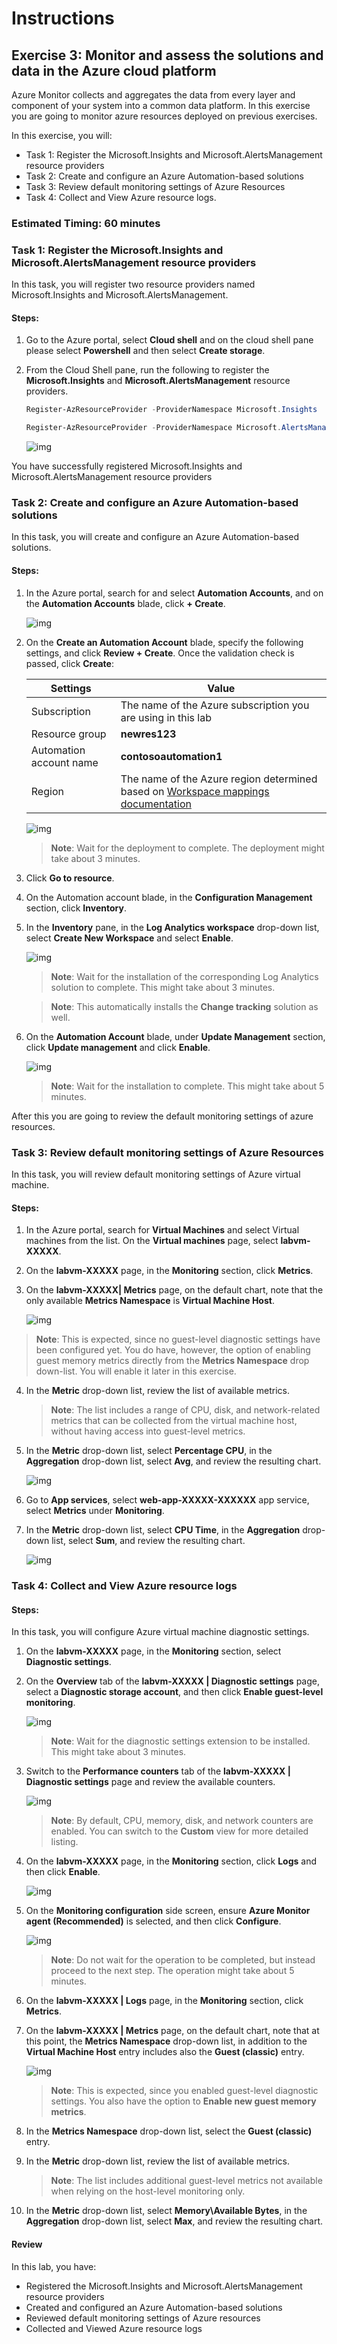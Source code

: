 # Instructions

## Exercise 3: Monitor and assess the solutions and data in the Azure cloud platform

Azure Monitor collects and aggregates the data from every layer and component of your system into a common data platform. In this exercise you are going to monitor azure resources deployed on previous exercises. 

In this exercise, you will:

+ Task 1: Register the Microsoft.Insights and Microsoft.AlertsManagement resource providers
+ Task 2: Create and configure an Azure Automation-based solutions
+ Task 3: Review default monitoring settings of Azure Resources
+ Task 4: Collect and View Azure resource logs.
### Estimated Timing: 60 minutes

### Task 1: Register the Microsoft.Insights and Microsoft.AlertsManagement resource providers

In this task, you will register two resource providers named Microsoft.Insights and Microsoft.AlertsManagement.

#### Steps:

1. Go to the Azure portal, select **Cloud shell** and on the cloud shell pane please select **Powershell** and then select  **Create storage**.

2. From the Cloud Shell pane, run the following to register the **Microsoft.Insights** and **Microsoft.AlertsManagement** resource providers.

   ```powershell
   Register-AzResourceProvider -ProviderNamespace Microsoft.Insights

   Register-AzResourceProvider -ProviderNamespace Microsoft.AlertsManagement
   ```
   ![img](../media/mon1.png)

You have successfully registered Microsoft.Insights and Microsoft.AlertsManagement resource providers

### Task 2: Create and configure an Azure Automation-based solutions

In this task, you will create and configure an Azure Automation-based solutions.

#### Steps:

1. In the Azure portal, search for and select **Automation Accounts**, and on the **Automation Accounts** blade, click **+ Create**.

   ![img](../media/mon4.png)

2. On the **Create an Automation Account** blade, specify the following settings, and click **Review + Create**. Once the validation check is passed, click **Create**:

    | Settings | Value |
    | --- | --- |
    | Subscription | The name of the Azure subscription you are using in this lab |
    | Resource group | **newres123** |
    | Automation account name | **contosoautomation1** |
    | Region | The name of the Azure region determined based on [Workspace mappings documentation](https://docs.microsoft.com/en-us/azure/automation/how-to/region-mappings) |

   ![img](../media/mon5a.png)

   
    >**Note**: Wait for the deployment to complete. The deployment might take about 3 minutes.

5. Click **Go to resource**.

6. On the Automation account blade, in the **Configuration Management** section, click **Inventory**.

7. In the **Inventory** pane, in the **Log Analytics workspace** drop-down list, select **Create New Workspace** and select **Enable**.

   ![img](../media/mon6.png)
   
   >**Note**: Wait for the installation of the corresponding Log Analytics solution to complete. This might take about 3 minutes.

    >**Note**: This automatically installs the **Change tracking** solution as well.

8. On the **Automation Account** blade, under **Update Management** section, click **Update management** and click **Enable**.

   ![img](../media/mon7.png)

    >**Note**: Wait for the installation to complete. This might take about 5 minutes.

After this you are going to review the default monitoring settings of azure resources.

### Task 3: Review default monitoring settings of Azure Resources

In this task, you will review default monitoring settings of Azure virtual machine.

#### Steps:

1. In the Azure portal, search for **Virtual Machines** and select Virtual machines from the list. On the **Virtual machines** page, select **labvm-XXXXX**.

2. On the **labvm-XXXXX** page, in the **Monitoring** section, click **Metrics**.

3. On the **labvm-XXXXX| Metrics** page, on the default chart, note that the only available **Metrics Namespace** is **Virtual Machine Host**.

   ![img](../media/AZ-305-M5-t3-03.png) 

>**Note**: This is expected, since no guest-level diagnostic settings have been configured yet. You do have, however, the option of enabling guest memory metrics directly from the **Metrics Namespace** drop down-list. You will enable it later in this exercise.

4. In the **Metric** drop-down list, review the list of available metrics.

    >**Note**: The list includes a range of CPU, disk, and network-related metrics that can be collected from the virtual machine host, without having access into guest-level metrics.

5. In the **Metric** drop-down list, select **Percentage CPU**, in the **Aggregation** drop-down list, select **Avg**, and review the resulting chart.

   ![img](../media//AZ-305-M5-t3-5.png)

6. Go to **App services**, select **web-app-XXXXX-XXXXXX** app service, select **Metrics** under **Monitoring**. 

7. In the **Metric** drop-down list, select **CPU Time**, in the **Aggregation** drop-down list, select **Sum**, and review the resulting chart.

   ![img](../media/mon10.png)

### Task 4: Collect and View Azure resource logs

#### Steps:

In this task, you will configure Azure virtual machine diagnostic settings.

1. On the **labvm-XXXXX** page, in the **Monitoring** section, select **Diagnostic settings**.

2. On the **Overview** tab of the **labvm-XXXXX | Diagnostic settings** page, select a **Diagnostic storage account**, and then click **Enable guest-level monitoring**.

   ![img](../media/mon13.png)

    >**Note**: Wait for the diagnostic settings extension to be installed. This might take about 3 minutes.

3. Switch to the **Performance counters** tab of the **labvm-XXXXX | Diagnostic settings** page and review the available counters.

   ![img](../media/mon14.png)

    >**Note**: By default, CPU, memory, disk, and network counters are enabled. You can switch to the **Custom** view for more detailed listing.

4. On the **labvm-XXXXX** page, in the **Monitoring** section, click **Logs** and then click **Enable**.

   ![img](../media/mon15.png)

5. On the **Monitoring configuration** side screen, ensure **Azure Monitor agent (Recommended)** is selected, and then click **Configure**.  

   ![img](../media//AZ-305-M5-t4-5.png)

    >**Note**: Do not wait for the operation to be completed, but instead proceed to the next step. The operation might take about 5 minutes.

6. On the **labvm-XXXXX | Logs** page, in the **Monitoring** section, click **Metrics**.

7. On the **labvm-XXXXX | Metrics** page, on the default chart, note that at this point, the **Metrics Namespace** drop-down list, in addition to the **Virtual Machine Host** entry includes also the **Guest (classic)** entry.

   ![img](../media//AZ-305-M5-t4-07.png)

    >**Note**: This is expected, since you enabled guest-level diagnostic settings. You also have the option to **Enable new guest memory metrics**.

8. In the **Metrics Namespace** drop-down list, select  the **Guest (classic)** entry.

9. In the **Metric** drop-down list, review the list of available metrics.

    >**Note**: The list includes additional guest-level metrics not available when relying on the host-level monitoring only.

10. In the **Metric** drop-down list, select **Memory\\Available Bytes**, in the **Aggregation** drop-down list, select **Max**, and review the resulting chart.

#### Review

In this lab, you have:

+ Registered the Microsoft.Insights and Microsoft.AlertsManagement resource providers
+ Created and configured an Azure Automation-based solutions
+ Reviewed default monitoring settings of Azure resources
+ Collected and Viewed Azure resource logs
